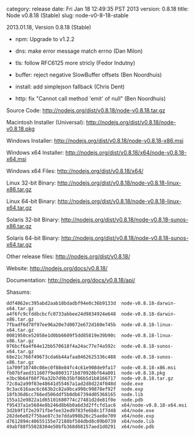 category: release
date: Fri Jan 18 12:49:35 PST 2013
version: 0.8.18
title: Node v0.8.18 (Stable)
slug: node-v0-8-18-stable

2013.01.18, Version 0.8.18 (Stable)

* npm: Upgrade to v1.2.2

* dns: make error message match errno (Dan Milon)

* tls: follow RFC6125 more stricly (Fedor Indutny)

* buffer: reject negative SlowBuffer offsets (Ben Noordhuis)

* install: add simplejson fallback (Chris Dent)

* http: fix "Cannot call method 'emit' of null" (Ben Noordhuis)


Source Code: http://nodejs.org/dist/v0.8.18/node-v0.8.18.tar.gz

Macintosh Installer (Universal): http://nodejs.org/dist/v0.8.18/node-v0.8.18.pkg

Windows Installer: http://nodejs.org/dist/v0.8.18/node-v0.8.18-x86.msi

Windows x64 Installer: http://nodejs.org/dist/v0.8.18/x64/node-v0.8.18-x64.msi

Windows x64 Files: http://nodejs.org/dist/v0.8.18/x64/

Linux 32-bit Binary: http://nodejs.org/dist/v0.8.18/node-v0.8.18-linux-x86.tar.gz

Linux 64-bit Binary: http://nodejs.org/dist/v0.8.18/node-v0.8.18-linux-x64.tar.gz

Solaris 32-bit Binary: http://nodejs.org/dist/v0.8.18/node-v0.8.18-sunos-x86.tar.gz

Solaris 64-bit Binary: http://nodejs.org/dist/v0.8.18/node-v0.8.18-sunos-x64.tar.gz

Other release files: http://nodejs.org/dist/v0.8.18/

Website: http://nodejs.org/docs/v0.8.18/

Documentation: http://nodejs.org/docs/v0.8.18/api/

Shasums:

```
ddf4062ec395abd2aab18bdadbf94e0c36b9133d  node-v0.8.18-darwin-x64.tar.gz
a4f6fc9cfddbcbcfc0733abbee24d9834924e648  node-v0.8.18-darwin-x86.tar.gz
7fbadf6d78f97ee96a20e7d0072e672d160e745b  node-v0.8.18-linux-x64.tar.gz
0081950ce52058e1d0bb6609f5dd85819e39b90c  node-v0.8.18-linux-x86.tar.gz
976bcf6a4f64e12bb570618f4a24ac77e74a592c  node-v0.8.18-sunos-x64.tar.gz
68e21c766f49673cda6b44afaa0462625336c488  node-v0.8.18-sunos-x86.tar.gz
1a709f10740c08ec0f88e84fc4c61e908de9fa17  node-v0.8.18-x86.msi
fb07bfaed311607f9e8003171b870928bf64a801  node-v0.8.18.pkg
e3bc9b64f60f76a32b7d9b35bf86b5d1b8166717  node-v0.8.18.tar.gz
72c8a2a99f83e48641d55467a1ad2d8d224f048d  node.exe
9c3ac616aac6c663b2c82a9bca998c99878ef92f  node.exp
18fb36d6cc766ed506ddf5b0db67394d05368165  node.lib
155a12e9822a1d65101680774c27481d2de81f0e  node.pdb
f95437a1e5684e8b246d8b6b0a6d3d2ffcfd1ac6  x64/node-v0.8.18-x64.msi
3d2b9f1f2e2971fbefee32ed9783fe6b8c1f7d48  x64/node.exe
282de6e02f75bae87c3e7dda998b26c25ae8e709  x64/node.exp
d7612894c40655155e72188bf584dbd8c09b0739  x64/node.lib
49abf88f55028304e50bfb368d68157aed1d0291  x64/node.pdb
```
